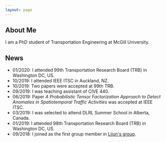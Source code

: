 ```yaml
---
layout: page
---
```


## About Me

I am a PhD student of Transportation Engineering at McGill University.

## News

- 01/2020: I attended 99th Transportation Research Board (TRB) in Washington DC, US.
- 10/2019: I attended IEEE ITSC in Auckland, NZ.
- 10/2019: Two papers were accepted at 99th TRB.
- 09/2019: I was teaching assistant of CIVE 440.
- 06/2019: Paper *A Probabilistic Tensor Factorization Approach to Detect Anomalies in Spatiotemporal Traffic Activities* was accepted at IEEE ITSC.
- 03/2019: I was selected to attend DLRL Summer School in Alberta, Canada.
- 01/2019: I attended 98th Transportation Research Board (TRB) in Washington DC, US.
- 09/2018: I joined as the first group member in [Lijun's group](https://lijunsun.github.io/). 
